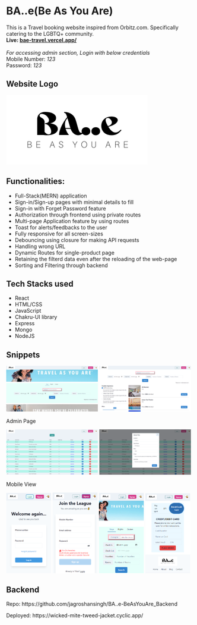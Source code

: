 # BA..e(Be As You Are)

This is a Travel booking website inspired from Orbitz.com.
Specifically catering to the LGBTQ+ community.</br>
<b>Live: <a href="bae-travel.vercel.app/">bae-travel.vercel.app/</a></b>
<br/>
<br/>
<i>For accessing admin section, Login with below credentials</i></br>
Mobile Number: <i>123</i></br>
Password: <i>123</i>


<h2>Website Logo</h2>
<img src="./BA..e_logo.png" alt="project logo"/>

<h2>Functionalities:</h2>
<ul>
  <li> Full-Stack(MERN) application</li>
  <li> Sign-in/Sign-up pages with minimal details to fill</li>
  <li> Sign-in with Forget Password feature</li>
  <li> Authorization through frontend using private routes</li>
  <li> Multi-page Application feature by using routes</li>
  <li> Toast for alerts/feedbacks to the user</li>
  <li> Fully responsive for all screen-sizes</li>
  <li> Debouncing using closure for making API requests</li>
  <li> Handling wrong URL</li>
  <li> Dynamic Routes for single-product page</li>
  <li> Retaining the filterd data even after the reloading of the web-page</li>
  <li> Sorting and Filtering through backend</li>
</ul>

<h2>Tech Stacks used</h2>
<ul>
  <li>React</li>
  <li>HTML/CSS</li>
  <li>JavaScript</li>
  <li>Chakru-UI library</li>
  <li>Express</li>
  <li>Mongo</li>
  <li>NodeJS</li>
</ul>

<h2> Snippets</h2>
<div>
<div>
  <img src="./Frontend/pics/Bae LandingPage.png" alt="Landing page" width="49%">
  <img src="./Frontend/pics/Bae HotelsPage.png" alt="Hotels Page" width="49%">
</div>
<p>Admin Page</p>
<div>
<img src="./Frontend/pics/Bae Admin ProductData.png" alt="Admin Product data" width="49%">
<img src="./Frontend/pics/Bae Admin ProductData_Edit.png" alt="Admin Prodect data edit" width="49%">
<p>Mobile View</p>
<div>
<img src="./Frontend/pics/Mobile SignInPage.png" alt="Sign in page" width="24%">
<img src="./Frontend/pics/Mobile SignupPage.png" alt="Sign up page" width="24%">
<img src="./Frontend/pics/Mobile LandingPage.png" alt="Landing page" width="24%">
<img src="./Frontend/pics/Mobile PaymentsPage.png" alt="Payments page" width="24%">
</div>
</div>
</div>

<h2>Backend</h2>
<p>Repo: <span>https://github.com/jagroshansingh/BA..e-BeAsYouAre_Backend<span></p>
<p>Deployed: <span>https://wicked-mite-tweed-jacket.cyclic.app/</span></p>
